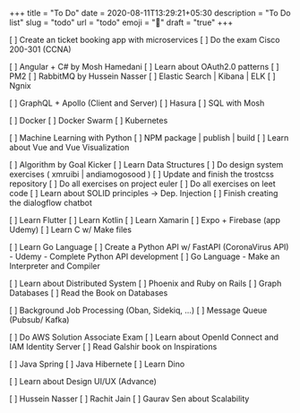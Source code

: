 +++
title = "To Do"
date = 2020-08-11T13:29:21+05:30
description = "To Do list"
slug = "todo"
url = "todo"
emoji = ":microbe:"
draft = "true"
+++

[ ] Create an ticket booking app with microservices
[ ] Do the exam Cisco 200-301 (CCNA)

[ ] Angular + C# by Mosh Hamedani
[ ] Learn about OAuth2.0 patterns
[ ] PM2
[ ] RabbitMQ by Hussein Nasser
[ ] Elastic Search | Kibana | ELK
[ ] Ngnix

[ ] GraphQL + Apollo (Client and Server)
[ ] Hasura
[ ] SQL with Mosh

[ ] Docker
[ ] Docker Swarm
[ ] Kubernetes

[ ] Machine Learning with Python
[ ] NPM package | publish | build
[ ] Learn about Vue and Vue Visualization

[ ] Algorithm by Goal Kicker
[ ] Learn Data Structures
[ ] Do design system exercises ( xmruibi | andiamogosood )
[ ] Update and finish the trostcss repository
[ ] Do all exercises on project euler
[ ] Do all exercises on leet code
[ ] Learn about SOLID principles -> Dep. Injection
[ ] Finish creating the dialogflow chatbot

[ ] Learn Flutter
[ ] Learn Kotlin
[ ] Learn Xamarin
[ ] Expo + Firebase (app Udemy)
[ ] Learn C w/ Make files

[ ] Learn Go Language
[ ] Create a Python API w/ FastAPI (CoronaVirus API) - Udemy - Complete Python API development
[ ] Go Language - Make an Interpreter and Compiler

[ ] Learn about Distributed System
[ ] Phoenix and Ruby on Rails
[ ] Graph Databases
[ ] Read the Book on Databases

[ ] Background Job Processing (Oban, Sidekiq, ...)
[ ] Message Queue (Pubsub/ Kafka)

[ ] Do AWS Solution Associate Exam
[ ] Learn about OpenId Connect and IAM Identity Server
[ ] Read Galshir book on Inspirations

[ ] Java Spring
[ ] Java Hibernete
[ ] Learn Dino

[ ] Learn about Design UI/UX (Advance)

[ ] Hussein Nasser
[ ] Rachit Jain
[ ] Gaurav Sen about Scalability
